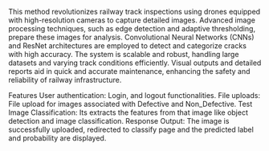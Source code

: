 This method revolutionizes railway track inspections using drones equipped with high-resolution cameras to capture detailed images. Advanced image processing techniques, such as edge detection and adaptive thresholding, prepare these images for analysis. Convolutional Neural Networks (CNNs) and ResNet architectures are employed to detect and categorize cracks with high accuracy. The system is scalable and robust, handling large datasets and varying track conditions efficiently. Visual outputs and detailed reports aid in quick and accurate maintenance, enhancing the safety and reliability of railway infrastructure.

Features
User authentication: Login, and logout functionalities.
File uploads: File upload for images associated with Defective and Non_Defective.
Test Image Classification: Its extracts the features from that image like object detection and image classification.
Response Output: The image is successfully uploaded, redirected to classify page and the predicted label and probability are displayed.


